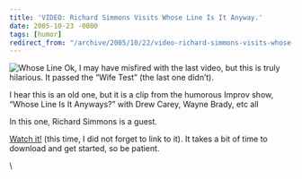 ```yaml
---
title: 'VIDEO: Richard Simmons Visits Whose Line Is It Anyway.'
date: 2005-10-23 -0800
tags: [humor]
redirect_from: "/archive/2005/10/22/video-richard-simmons-visits-whose-line-is-it-anyway.aspx/"
---
```


![Whose Line](https://haacked.com/images/WhoseLineIsIt.jpg) Ok, I may
have misfired with the last video, but this is truly hilarious. It
passed the “Wife Test” (the last one didn’t).

I hear this is an old one, but it is a clip from the humorous Improv
show, “Whose Line Is It Anyways?” with Drew Carey, Wayne Brady, etc all

In this one, Richard Simmons is a guest.

[Watch
it!](http://www.heavy.com/heavy.php?videoPath=../content/carnage/flash_video/whosline)
(this time, I did not forget to link to it). It takes a bit of time to
download and get started, so be patient.

\


